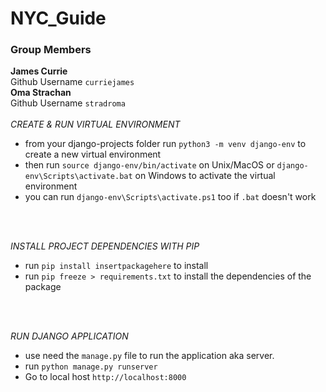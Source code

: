 # NYC_Guide


### Group Members<br>
**James Currie**<br>Github Username `curriejames`   
**Oma Strachan**<br>Github Username
`stradroma`
<br>
<br>
*CREATE & RUN VIRTUAL ENVIRONMENT*<br>
- from your django-projects folder
run `python3 -m venv django-env` to create a new virtual environment<br>
- then run `source django-env/bin/activate` on Unix/MacOS or `django-env\Scripts\activate.bat` on Windows to activate the virtual environment<br>
- you can run `django-env\Scripts\activate.ps1` too if `.bat`  doesn't work
<br>
<br>

*INSTALL PROJECT DEPENDENCIES WITH PIP*<br>
- run `pip install insertpackagehere` to install<br>
- run `pip freeze > requirements.txt` to install the dependencies of the package
<br>
<br>

*RUN DJANGO APPLICATION*<br>
- use need the `manage.py` file to run the application aka server.
- run `python manage.py runserver`
- Go to local host `http://localhost:8000`


